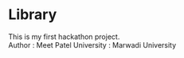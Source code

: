 # Library
This is my first hackathon project.
<br>
Author : Meet Patel
University : Marwadi University
